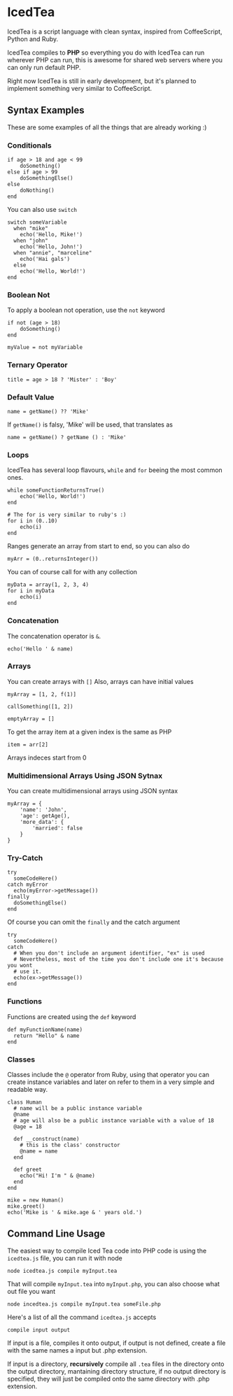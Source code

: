 # IcedTea
IcedTea is a script language with clean syntax, inspired from CoffeeScript, 
Python and Ruby.

IcedTea compiles to __PHP__ so everything you do with IcedTea can run wherever
PHP can run, this is awesome for shared web servers where you can only run
default PHP.

Right now IcedTea is still in early development, but it's planned to implement
something very similar to CoffeeScript.

## Syntax Examples
These are some examples of all the things that are already working :)

### Conditionals

```
if age > 18 and age < 99
    doSomething()
else if age > 99
    doSomethingElse()
else
    doNothing()
end
```

You can also use ```switch```

```
switch someVariable
  when "mike"
    echo('Hello, Mike!')
  when "john"
    echo('Hello, John!')
  when "annie", "marceline"
    echo('Hai gals')
  else
    echo('Hello, World!')
end
```

### Boolean Not

To apply a boolean not operation, use the ```not``` keyword

```
if not (age > 18)
    doSomething()
end

myValue = not myVariable
```

### Ternary Operator

```
title = age > 18 ? 'Mister' : 'Boy'
```

### Default Value

```
name = getName() ?? 'Mike'
```

If ```getName()``` is falsy, 'Mike' will be used, that translates as

```
name = getName() ? getName () : 'Mike'
```

### Loops

IcedTea has several loop flavours, ```while``` and ```for``` beeing the most
common ones.

```
while someFunctionReturnsTrue()
    echo('Hello, World!')
end

# The for is very similar to ruby's :)
for i in (0..10)
    echo(i)
end
```

Ranges generate an array from start to end, so you can also do

```
myArr = (0..returnsInteger())
```

You can of course call for with any collection

```
myData = array(1, 2, 3, 4)
for i in myData
    echo(i)
end
```

### Concatenation

The concatenation operator is ```&```.

```
echo('Hello ' & name)
```

### Arrays

You can create arrays with ```[]```
Also, arrays can have initial values

```
myArray = [1, 2, f(1)]

callSomething([1, 2])

emptyArray = []
```

To get the array item at a given index is the same as PHP

```
item = arr[2]
```

Arrays indeces start from 0

### Multidimensional Arrays Using JSON Sytnax

You can create multidimensional arrays using JSON syntax

```
myArray = {
    'name': 'John',
    'age': getAge(),
    'more_data': {
        'married': false
    }
}
```

### Try-Catch

```
try
  someCodeHere()
catch myError
  echo(myError->getMessage())
finally
  doSomethingElse()
end
```

Of course you can omit the ```finally``` and the catch argument

```
try
  someCodeHere()
catch
  # When you don't include an argument identifier, "ex" is used
  # Nevertheless, most of the time you don't include one it's because you wont
  # use it.
  echo(ex->getMessage())
end
```

### Functions

Functions are created using the ```def``` keyword

```
def myFunctionName(name)
  return "Hello" & name
end
```

### Classes

Classes include the ```@``` operator from Ruby, using that operator you can
create instance variables and later on refer to them in a very simple and
readable way.

```
class Human
  # name will be a public instance variable
  @name
  # age will also be a public instance variable with a value of 18
  @age = 18

  def __construct(name)
    # this is the class' constructor
    @name = name
  end

  def greet
    echo("Hi! I'm " & @name)
  end
end

mike = new Human()
mike.greet()
echo('Mike is ' & mike.age & ' years old.')
```

## Command Line Usage

The easiest way to compile Iced Tea code into PHP code is using the 
```icedtea.js``` file, you can run it with node

```node icedtea.js compile myInput.tea```

That will compile ```myInput.tea``` into ```myInput.php```, you can also 
choose what out file you want

```node incedtea.js compile myInput.tea someFile.php```

Here's a list of all the command ```icedtea.js``` accepts

 ```compile input output```

 If input is a file, compiles it onto output, if output is not defined,
 create a file with the same names a input but .php extension.

 If input is a directory, __recursively__ compile all ```.tea``` files in the directory
 onto the output directory, mantaining directory structure, if no output directory
 is specified, they will just be compiled onto the same directory with .php
 extension.

